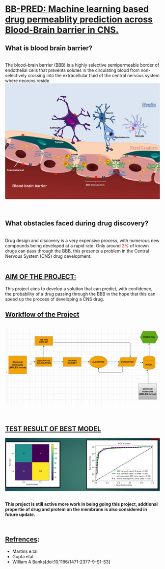 # <u>**BB-PRED**: Machine learning based drug permeablity prediction across Blood-Brain barrier in CNS.</u>

## What is **blood brain barrier**?
<br>
The blood–brain barrier (BBB) is a highly selective semipermeable border of endothelial cells that prevents solutes in the circulating blood from non-selectively crossing into the extracellular fluid of the central nervous system where neurons reside.
<br>
<img title="BLOOD BRAIN BARRIER"  src="1.jfif">
<br>
<br>
<br>

## What obstacles faced during **drug discovery**?
<br>
Drug design and discovery is a very expensive process, with numerous new compounds being developed at a rapid rate. Only around<span style="color:red"> 2%</span> of known drugs can pass through the BBB, this presents a problem in the Central Nervous System (CNS) drug development.
<br>
<br>

## **<U>AIM OF THE PROJECT:</U>**
This project aims to develop a solution that can predict, with confidence, the probability of a drug passing through the BBB in the hope that this can speed up the process of developing a CNS drug.
<br>

## <u>**Workflow of the Project**</u>
<br>
<img title="FLOW OF PROJECT"  src="flow.PNG">
<br>
<br>
<br>

## <u>**TEST RESULT OF BEST MODEL**</u>
<img title="FLOW OF PROJECT"  src="res.PNG">
<br>
<br>

**This project is still active more work in being going this project, addtional propertie of drug and protein on the membrane is also considered in future update.**

<br>



## <u>Refrences</u>:
+ Martins e.tal 
+ Gupta etal
+ William A Banks[doi:10.1186/1471-2377-9-S1-S3]